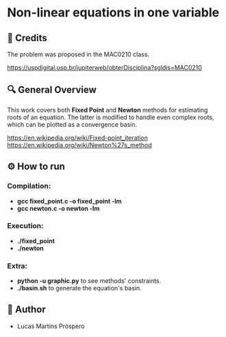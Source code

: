 # Non-linear equations in one variable

## 🧾 Credits

The problem was proposed in the MAC0210 class.

https://uspdigital.usp.br/jupiterweb/obterDisciplina?sgldis=MAC0210

## 🔍 General Overview

This work covers both **Fixed Point** and **Newton** methods for estimating roots of an equation. The latter is modified to handle even complex roots, which can be plotted as a convergence basin.

https://en.wikipedia.org/wiki/Fixed-point_iteration<br>
https://en.wikipedia.org/wiki/Newton%27s_method

## ⚙️ How to run
### Compilation:
- **gcc fixed_point.c -o fixed_point -lm**
- **gcc newton.c -o newton -lm**
### Execution:
- **./fixed_point**
- **./newton**
### Extra:
- **python -u graphic.py** to see methods' constraints.
- **./basin.sh** to generate the equation's basin.
## 👤 Author

- Lucas Martins Próspero
